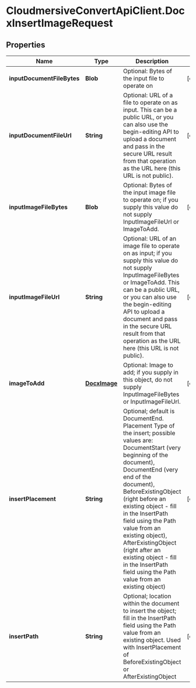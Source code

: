 # CloudmersiveConvertApiClient.DocxInsertImageRequest

## Properties
Name | Type | Description | Notes
------------ | ------------- | ------------- | -------------
**inputDocumentFileBytes** | **Blob** | Optional: Bytes of the input file to operate on | [optional] 
**inputDocumentFileUrl** | **String** | Optional: URL of a file to operate on as input.  This can be a public URL, or you can also use the begin-editing API to upload a document and pass in the secure URL result from that operation as the URL here (this URL is not public). | [optional] 
**inputImageFileBytes** | **Blob** | Optional: Bytes of the input image file to operate on; if you supply this value do not supply InputImageFileUrl or ImageToAdd. | [optional] 
**inputImageFileUrl** | **String** | Optional: URL of an image file to operate on as input; if you supply this value do not supply InputImageFileBytes or ImageToAdd.  This can be a public URL, or you can also use the begin-editing API to upload a document and pass in the secure URL result from that operation as the URL here (this URL is not public). | [optional] 
**imageToAdd** | [**DocxImage**](DocxImage.md) | Optional: Image to add; if you supply in this object, do not supply InputImageFileBytes or InputImageFileUrl. | [optional] 
**insertPlacement** | **String** | Optional; default is DocumentEnd.  Placement Type of the insert; possible values are: DocumentStart (very beginning of the document), DocumentEnd (very end of the document), BeforeExistingObject (right before an existing object - fill in the InsertPath field using the Path value from an existing object), AfterExistingObject (right after an existing object - fill in the InsertPath field using the Path value from an existing object) | [optional] 
**insertPath** | **String** | Optional; location within the document to insert the object; fill in the InsertPath field using the Path value from an existing object.  Used with InsertPlacement of BeforeExistingObject or AfterExistingObject | [optional] 



